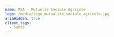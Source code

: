 ```yaml
---
name: MSA - Mutuelle Sociale Agricole
logo: /media/logo_mutualite_sociale_agricole.jpg
ariaHidden: true
client_tags:
  - Santé
---
```

